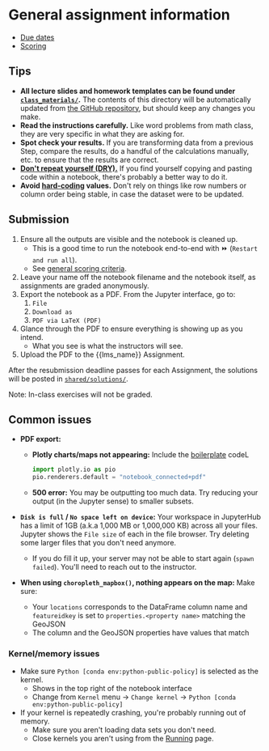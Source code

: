 # General assignment information

- [Due dates](syllabus.html#schedule)
- [Scoring](syllabus.html#assignment-scoring)

## Tips

- **All lecture slides and homework templates can be found under [`class_materials/`](https://padmgp-4506001-fall.rcnyu.org/user-redirect/notebooks/class_materials/).** The contents of this directory will be automatically updated from [the GitHub repository](https://github.com/afeld/python-public-policy), but should keep any changes you make.
- **Read the instructions carefully.** Like word problems from math class, they are very specific in what they are asking for.
- **Spot check your results.** If you are transforming data from a previous Step, compare the results, do a handful of the calculations manually, etc. to ensure that the results are correct.
- **[Don't repeat yourself (DRY).](https://dzone.com/articles/is-your-code-dry-or-wet)** If you find yourself copying and pasting code within a notebook, there's probably a better way to do it.
- **Avoid [hard-coding](https://www.quora.com/What-does-hard-coded-something-mean-in-computer-programming-context) values.** Don't rely on things like row numbers or column order being stable, in case the dataset were to be updated.

## Submission

1. Ensure all the outputs are visible and the notebook is cleaned up.
   - This is a good time to run the notebook end-to-end with ⏩ (`Restart and run all`).
   - See [general scoring criteria](syllabus.html#assignment-scoring).
1. Leave your name off the notebook filename and the notebook itself, as assignments are graded anonymously.
1. Export the notebook as a PDF. From the Jupyter interface, go to:
   1. `File`
   1. `Download as`
   1. `PDF via LaTeX (PDF)`
1. Glance through the PDF to ensure everything is showing up as you intend.
   - What you see is what the instructors will see.
1. Upload the PDF to the {{lms_name}} Assignment.

After the resubmission deadline passes for each Assignment, the solutions will be posted in [`shared/solutions/`](https://padmgp-4506001-fall.rcnyu.org/user-redirect/tree/shared/solutions/).

Note: In-class exercises will not be graded.

## Common issues

- **PDF export:**

  - **Plotly charts/maps not appearing:** Include the [boilerplate](https://whynameitthat.blogspot.com/2013/10/boiler-plate.html) codeL

    ```python
    import plotly.io as pio
    pio.renderers.default = "notebook_connected+pdf"
    ```

  - **500 error:** You may be outputting too much data. Try reducing your output (in the Jupyter sense) to smaller subsets.

- **`Disk is full` / `No space left on device`:** Your workspace in JupyterHub has a limit of 1GB (a.k.a 1,000 MB or 1,000,000 KB) across all your files. Jupyter shows the `File size` of each in the file browser. Try deleting some larger files that you don't need anymore.
  - If you do fill it up, your server may not be able to start again (`spawn failed`). You'll need to reach out to the instructor.
- **When using `choropleth_mapbox()`, nothing appears on the map:** Make sure:
  - Your `locations` corresponds to the DataFrame column name and `featureidkey` is set to `properties.<property name>` matching the GeoJSON
  - The column and the GeoJSON properties have values that match

### Kernel/memory issues

- Make sure `Python [conda env:python-public-policy]` is selected as the kernel.
  - Shows in the top right of the notebook interface
  - Change from `Kernel` menu → `Change kernel` → `Python [conda env:python-public-policy]`
- If your kernel is repeatedly crashing, you're probably running out of memory.
  - Make sure you aren't loading data sets you don't need.
  - Close kernels you aren't using from the [Running](https://padmgp-4506001-fall.rcnyu.org/user-redirect/tree#running) page.
